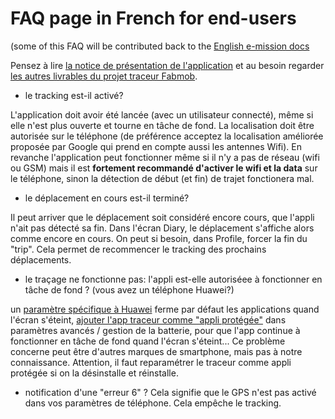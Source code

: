 # FAQ page in French for end-users  

(some of this FAQ will be contributed back to the [English e-mission docs](https://github.com/e-mission/e-mission-docs)

Pensez à lire [la notice de présentation de l'application](https://docs.google.com/document/d/1X_FwiXjmWEFCLNhEXNa3-cD0FCjOURlLClCUiUoQ6PM/) et au besoin regarder [les autres livrables du projet traceur Fabmob](https://oultim.frama.site/livrables).  

- le tracking est-il activé?

L'application doit avoir été lancée (avec un utilisateur connecté), même si elle n'est plus ouverte et tourne en tâche de fond.
La localisation doit être autorisée sur le téléphone (de préférence acceptez la localisation améliorée proposée par Google qui prend en compte aussi les antennes Wifi).
En revanche l'application peut fonctionner même si il n'y a pas de réseau (wifi ou GSM) mais il est **fortement recommandé d'activer le wifi et la data** sur le téléphone, sinon la détection de début (et fin) de trajet fonctionera mal.

- le déplacement en cours est-il terminé?

Il peut arriver que le déplacement soit considéré encore cours, que l'appli n'ait pas détecté sa fin. Dans l'écran Diary, le déplacement s'affiche alors comme encore en cours. On peut si besoin, dans Profile, forcer la fin du "trip". Cela permet de recommencer le tracking des prochains déplacements.

- le traçage ne fonctionne pas: l'appli est-elle autoriséee à fonctionner en tâche de fond ? (vous avez un téléphone Huawei?)

 un [paramètre spécifique à Huawei](https://android.stackexchange.com/questions/152649/what-is-protected-apps-in-huawei-phones#152662) ferme par défaut les applications quand l'écran s'éteint, [ajouter l'app traceur comme "appli protégée"](https://support.mypacer.com/hc/en-us/articles/115004919668-My-Huawei-phone-stops-counting-steps-What-should-I-do) dans paramètres avancés / gestion de la batterie, pour que l'app continue à fonctionner en tâche de fond quand l'écran s'éteint... Ce problème concerne peut être d'autres marques de smartphone, mais pas à notre connaissance.
Attention, il faut reparamétrer le traceur comme appli protégée si on la désinstalle et réinstalle.

- notification d'une "erreur 6" ?
Cela signifie que le GPS n'est pas activé dans vos paramètres de téléphone. Cela empêche le tracking. 
